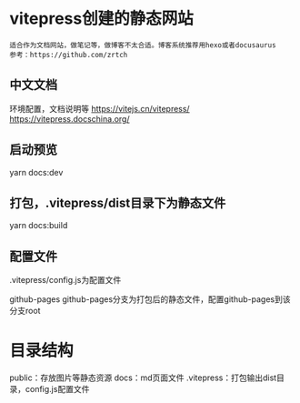 # vitepress创建的静态网站
```
适合作为文档网站，做笔记等，做博客不太合适。博客系统推荐用hexo或者docusaurus
参考：https://github.com/zrtch
```

## 中文文档
环境配置，文档说明等
https://vitejs.cn/vitepress/
https://vitepress.docschina.org/

## 启动预览
yarn docs:dev

## 打包，.vitepress/dist目录下为静态文件
yarn docs:build

## 配置文件
.vitepress/config.js为配置文件

github-pages
github-pages分支为打包后的静态文件，配置github-pages到该分支root

# 目录结构
public：存放图片等静态资源
docs：md页面文件
.vitepress：打包输出dist目录，config.js配置文件
